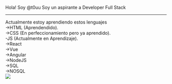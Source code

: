 Hola! Soy @t0uu
Soy un aspirante a Developer Full Stack
<hr style="color: red;"/>
Actualmente estoy aprendiendo estos lenguajes<br/>
->HTML (Aprendendido).<br/>
->CSS (En perfeccionamiento pero ya aprendido).<br/>
-JS (Actualmente en Aprendizaje).<br/>
<!--En lista de Aprendizaje a futuro-->
->React<br/>
->Vue<br/>
->Angular<br/>
->NodeJS<br/>
->SQL<br/>
->NOSQL<br/>
<img src="https://github-readme-stats.vercel.app/api?username=t0uu&show_icons=true&theme=dark"/>
<!--Futuro Perfil Developer Full Stack-->
